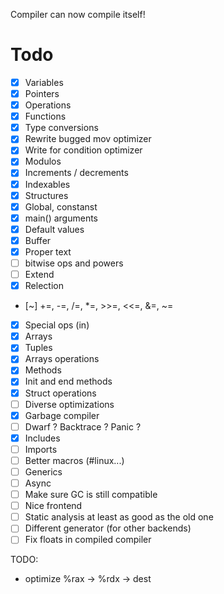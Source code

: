 Compiler can now compile itself!

# Todo

- [x] Variables
- [x] Pointers
- [x] Operations
- [x] Functions
- [x] Type conversions
- [x] Rewrite bugged mov optimizer
- [x] Write for condition optimizer
- [x] Modulos
- [x] Increments / decrements
- [x] Indexables
- [x] Structures
- [x] Global, constanst
- [x] main() arguments
- [x] Default values
- [x] Buffer
- [x] Proper text
- [ ] bitwise ops and powers
- [ ] Extend
- [x] Relection
- [~] +=, -=, /=, *=, >>=, <<=, &=, ~=
- [x] Special ops (in)
- [x] Arrays
- [x] Tuples
- [x] Arrays operations
- [x] Methods
- [x] Init and end methods
- [x] Struct operations
- [ ] Diverse optimizations
- [x] Garbage compiler
- [ ] Dwarf ? Backtrace ? Panic ?
- [x] Includes
- [ ] Imports
- [ ] Better macros (#linux...)
- [ ] Generics
- [ ] Async
- [ ] Make sure GC is still compatible
- [ ] Nice frontend
- [ ] Static analysis at least as good as the old one
- [ ] Different generator (for other backends)
- [ ] Fix floats in compiled compiler

TODO:
- optimize %rax -> %rdx -> dest